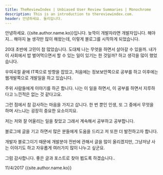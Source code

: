 ```yaml
---
title: TheReviewIndex | Unbiased User Review Summaries | Monochrome
description: This is an introduction to thereviewindex.com.
header: 안녕하세요. 둘리입니다.
---
```


안녕하세요. {{site.author.name.ko}}입니다.
늦깍이 개발자라면 개발자입니다.
해야지... 해야지 늘 생각만 많이 해왔는데, 이렇게 블로그를 시작하게 되었습니다.

20대 초반에 고민이 참 많았습니다.
도대체 나는 무엇을 하면서 살아갈 수 있을까.
내가 이 사회에서 밥 벌어먹으면서 할 수 있는 일이 있기는 한 것일까?
하고 생각을 많이 했었습니다.

우여곡절 끝에 IT쪽으로 방향을 잡았고,
처음에는 정보보안쪽으로 공부를 하고 이후에는 웹개발쪽으로 개발일을 하고 있습니다.

주위 사람들에게 이야기를 하곤 합니다.
나는 이 일을 하면서, 이 공부를 하면서 지루하다고 느낀적은 없는 것 같다고요.

그런 점에서 참 감사하는 마음을 가지고 삽니다.
한 번 뿐인 인생, 또 그 중에서 무엇을 하며 사느냐는 굉장히 중요한 요소이지요.

저는 저와 잘 어울리는 일을 찾았고 그래서 계속해서 공부하고 공부합니다.

블로그에 글을 기고 하면서 많은 분들에게 도움을 드리고
저 또한 더 발전하고자 합니다.

개발자 블로그이기 때문에 개발분야 전반에 관해서 글을 많이 올리겠지만,
그냥저냥 사는 이야기도 하고 자유롭게 여러가지 많이 나누고 싶군요.

그럼 감사합니다.
좋은 글과 포스트로 찾아 뵙도록 하겠습니다..

11/4/2017 {{site.author.name.ko}}
